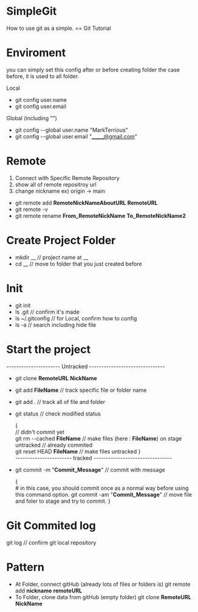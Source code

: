 # SimpleGit
How to use git as a simple. == Git Tutorial

# Enviroment
   you can simply set this config after or before creating folder
the case before, it is used to all folder.

Local <br>
- git config user.name
- git config user.email
  
Global (including "") <br>
- git config --global user.name "MarkTerrious" <br>
- git config --global user.email "_____@gmail.com" <br>

# Remote
  1. Connect with Specific Remote Repository
  2. show all of remote repositroy url
  3. change nickname ex) origin -> main 
  
- git remote add __RemoteNickNameAboutURL__ __RemoteURL__            
- git remote -v                                                      
- git remote rename __From_RemoteNickName__ __To_RemoteNickName2__   
   
# Create Project Folder
- mkdir __      // project name at __
- cd __         // move to folder that you just created before
  
# Init
- git init
- ls .git           // confirm it's made 
- ls ~/.gitconfig   // for Local, confirm how to config
- ls -a             // search including hide file
  
# Start the project
   ---------------------- Untracked -------------------------------
- git clone __RemoteURL__ __NickName__ 
- git add __FileName__             // track specific file or folder name
- git add .                        // track all of file and folder
- git status                       // check modified status
   
   { <br>
      // didn't commit yet <br>
      git rm --cached __FileName__     // make files (here : __FileName__) on stage untracked
      // already commited <br>
      git reset HEAD __FileName__      // make files untracked
   } <br>
   ----------------------- tracked --------------------------------
- git commit -m "__Commit_Message__"     // commit with message
   
   { <br>
      # in this case, you should commit once as a normal way before using this command option.
      git commit -am "__Commit_Message__"    // move file and foler to stage and try to commit. 
   } <br>
   
# Git Commited log
   git log                          // confirm git local repository
   
# Pattern
- At Folder, connect gitHub (already lots of files or folders is) 
git remote add __nickname__ __remoteURL__
- To Folder, clone data from gitHub (empty folder)
git clone __RemoteURL__ __NickName__
